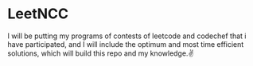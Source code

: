 # LeetNCC

I will be putting my programs of contests of leetcode and codechef that i have participated,
and I will include the optimum and most time efficient solutions, which will build this repo and my knowledge.✌️

